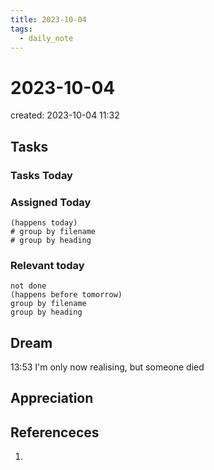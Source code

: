 ```yaml
---
title: 2023-10-04
tags:
  - daily_note
---
```

# 2023-10-04
created: 2023-10-04 11:32

## Tasks

### Tasks Today

### Assigned Today
```tasks
(happens today)
# group by filename
# group by heading
```

### Relevant today
```tasks
not done
(happens before tomorrow)
group by filename
group by heading
```

## Dream

13:53 I'm only now realising, but someone died 
## Appreciation

## Referenceces
1. 